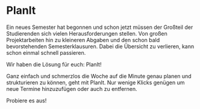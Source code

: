# PlanIt

Ein neues Semester hat begonnen und schon jetzt müssen der Großteil der Studierenden sich vielen Herausforderungen stellen. 
Von großen Projektarbeiten hin zu kleineren Abgaben und den schon bald bevorstehenden Semesterklausuren. 
Dabei die Übersicht zu verlieren, kann schon einmal schnell passieren.

Wir haben die Lösung für euch: PlanIt!

Ganz einfach und schmerzlos die Woche auf die Minute genau planen und strukturieren zu können, geht mit PlanIt.
Nur wenige Klicks genügen um neue Termine hinzuzufügen oder auch zu entfernen. 

Probiere es aus!


